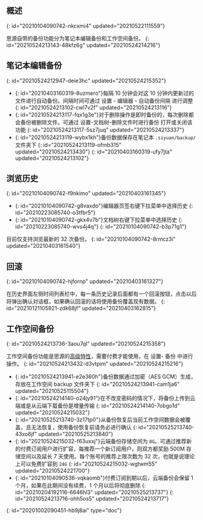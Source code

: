 ## 概述
{: id="20210104090742-nkcxmi4" updated="20210522111559"}

思源自带的备份功能分为笔记本编辑备份和工作空间备份。
{: id="20210524213143-48kfz6g" updated="20210524214216"}

## 笔记本编辑备份
{: id="20210524212947-deie3hc" updated="20210524215352"}

* {: id="20210403160319-8uzmero"}每隔 10 分钟会对这 10 分钟内更新过的文件进行自动备份。间隔时间可通过 <kbd>设置</kbd> - <kbd>编辑器</kbd> - <kbd>自动备份间隔</kbd> 进行调整
  {: id="20210524213102-cwl7v2f" updated="20210524213116"}
* {: id="20210524213117-fqx1g3e"}对于删除操作是即时备份的，每次删除都会备份被删除文件。可通过 <kbd>设置</kbd>-<kbd>文档树</kbd>-<kbd>删除文件时进行备份</kbd> 打开或关闭该功能
  {: id="20210524213117-5sz7juq" updated="20210524213337"}
* {: id="20210524213119-wybx1kh"}备份数据保存在笔记本 `.siyuan/backup/` 文件夹下
  {: id="20210524213119-ofmb315" updated="20210524213430"}
{: id="20210403160319-ufy7jta" updated="20210524213102"}

## 浏览历史
{: id="20210104090742-f9nkimo" updated="20210403161345"}

* {: id="20210104090742-g8vaxdo"}编辑器页签右键下拉菜单中选择历史
  {: id="20210223085740-o3tfbr5"}
* {: id="20210104090742-gkx4v7b"}文档树右键下拉菜单中选择历史
  {: id="20210223085740-wvs4j4q"}
{: id="20210104090742-b3p71g1"}

目前仅支持浏览最新的 32 次备份。
{: id="20210104090742-8rmcz3i" updated="20210403161540"}

## 回滚
{: id="20210104090742-hjfornp" updated="20210403161327"}

在历史界面左侧时间列表栏中，每一条历史记录后面都有一个回滚按钮，点击以后将弹出确认对话框，如果确认回滚的话将使用备份覆盖现有数据。
{: id="20210121105921-zdk68jf" updated="20210403162815"}

## 工作空间备份
{: id="20210524213736-3aou7ql" updated="20210524215358"}

工作空间备份功能是思源的[高级特性](https://b3log.org/siyuan/advanced_features.html)，需要付费才能使用，在 <kbd>设置</kbd>- <kbd>备份</kbd> 中进行操作。
{: id="20210524213432-d3vtpim" updated="20210524215216"}

* {: id="20210524213941-e2e360h"}备份数据通过加密（AES GCM）生成，存放在工作空间 backup 文件夹下
  {: id="20210524213941-cam1ja6" updated="20210525115504"}
* {: id="20210524214140-o24jy91"}在不改变密码的情况下，将备份上传到云端或是从云端下载备份是增量传输
  {: id="20210524214140-7obgo1d" updated="20210524215032"}
* {: id="20210525213740-3z17tp0"}从备份恢复后当前工作空间数据会被覆盖，且无法恢复，使用备份恢复前请务必进行确认
  {: id="20210525213740-43xo6jf" updated="20210525213840"}
* {: id="20210524215032-f63uxxj"}云端备份存储空间为 `8G`。可通过推荐新的付费订阅用户进行扩容，每推荐一个新订阅用户，则双方都奖励 500M 存储空间以及延长 7 天使用。每个账号的推荐上限次数为 32 次，也就是说理论上可以免费扩容到 `24G`
  {: id="20210524215032-wgtwm55" updated="20210524221700"}
* {: id="20210104090536-vqkaomb"}付费订阅到期以后，云端备份会保留 1 个月，如果在此期间没有续费，1 个月以后将彻底删除
  {: id="20210204192116-6646hl3" updated="20210525213737"}
{: id="20210524213716-ohh5os5" updated="20210524213717"}


{: id="20201002090451-hb9j8ai" type="doc"}
